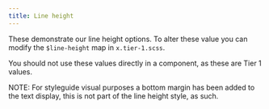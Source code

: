 ```yaml
---
title: Line height
---
```

These demonstrate our line height options. To alter these value you can modify the `$line-height` map in `x.tier-1.scss`.

You should not use these values directly in a component, as these are Tier 1 values.

NOTE: For styleguide visual purposes a bottom margin has been added to the text display, this is not part of the line height style, as such. 
